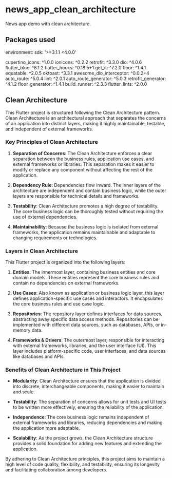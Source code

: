 # news_app_clean_architecture

News app demo with clean architecture.

## Packages used 

environment:
  sdk: '>=3.1.1 <4.0.0'

cupertino_icons: ^1.0.0
ionicons: ^0.2.2
retrofit: ^3.3.0
dio: ^4.0.6
flutter_bloc: ^8.1.2
flutter_hooks: ^0.18.5+1
get_it: ^7.2.0
floor: ^1.4.1
equatable: ^2.0.5
oktoast: ^3.3.1
awesome_dio_interceptor: ^0.0.2+4
auto_route: ^5.0.4
lint: ^2.0.1
auto_route_generator: ^5.0.3
retrofit_generator: ^4.1.2
floor_generator: ^1.4.1
build_runner: ^2.3.3
flutter_lints: ^2.0.0

## Clean Architecture

This Flutter project is structured following the Clean Architecture pattern. Clean Architecture is an architectural approach that separates the concerns of an application into distinct layers, making it highly maintainable, testable, and independent of external frameworks.

### Key Principles of Clean Architecture

1. **Separation of Concerns**: The Clean Architecture enforces a clear separation between the business rules, application use cases, and external frameworks or libraries. This separation makes it easier to modify or replace any component without affecting the rest of the application.

2. **Dependency Rule**: Dependencies flow inward. The inner layers of the architecture are independent and contain business logic, while the outer layers are responsible for technical details and frameworks.

3. **Testability**: Clean Architecture promotes a high degree of testability. The core business logic can be thoroughly tested without requiring the use of external dependencies.

4. **Maintainability**: Because the business logic is isolated from external frameworks, the application remains maintainable and adaptable to changing requirements or technologies.

### Layers in Clean Architecture

This Flutter project is organized into the following layers:

1. **Entities**: The innermost layer, containing business entities and core domain models. These entities represent the core business rules and contain no dependencies on external frameworks.

2. **Use Cases**: Also known as application or business logic layer, this layer defines application-specific use cases and interactors. It encapsulates the core business rules and use case logic.

3. **Repositories**: The repository layer defines interfaces for data sources, abstracting away specific data access methods. Repositories can be implemented with different data sources, such as databases, APIs, or in-memory data.

4. **Frameworks & Drivers**: The outermost layer, responsible for interacting with external frameworks, libraries, and the user interface (UI). This layer includes platform-specific code, user interfaces, and data sources like databases and APIs.

### Benefits of Clean Architecture in This Project

- **Modularity**: Clean Architecture ensures that the application is divided into discrete, interchangeable components, making it easier to maintain and scale.

- **Testability**: The separation of concerns allows for unit tests and UI tests to be written more effectively, ensuring the reliability of the application.

- **Independence**: The core business logic remains independent of external frameworks and libraries, reducing dependencies and making the application more adaptable.

- **Scalability**: As the project grows, the Clean Architecture structure provides a solid foundation for adding new features and extending the application.

By adhering to Clean Architecture principles, this project aims to maintain a high level of code quality, flexibility, and testability, ensuring its longevity and facilitating collaboration among developers.
